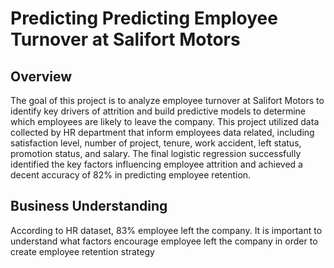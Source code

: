 # Predicting Predicting Employee Turnover at Salifort Motors

## Overview
The goal of this project is to analyze employee turnover at Salifort Motors to identify key drivers of attrition and build predictive models to determine which employees are likely to leave the company.
This project utilized data collected by HR department that inform employees data related, including satisfaction level, number of project, tenure, work accident, left status, promotion status, and salary.
The final logistic regression successfully identified the key factors influencing employee attrition and achieved a decent accuracy of 82% in predicting employee retention. 

## Business Understanding
According to HR dataset, 83% employee left the company.
It is important to understand what factors encourage employee left the company in order to create employee retention strategy
